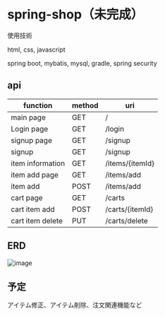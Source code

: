 # spring-shop（未完成）

使用技術

html, css, javascript

spring boot, mybatis, mysql, gradle, spring security

## api

|function|method|uri|
|---|---|---|
|main page|GET|/|
|Login page|GET|/login|
|signup page|GET|/signup|
|signup|GET|/signup|
|item information|GET|/items/{itemId}|
|item add page|GET|/items/add|
|item add|POST|/items/add|
|cart page|GET|/carts|
|cart item add|POST|/carts/{itemId}|
|cart item delete|PUT|/carts/delete|

## ERD

![image](https://user-images.githubusercontent.com/81468385/232548471-8c031baa-bd16-45bc-8eb8-c43796003e35.png)


## 予定

アイテム修正、アイテム削除、注文関連機能など
